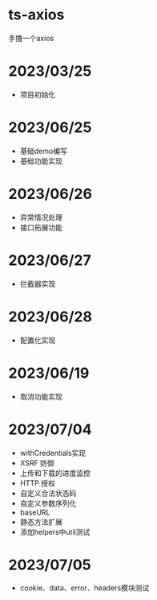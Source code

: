 # ts-axios

手撸一个axios

# 2023/03/25
* 项目初始化
# 2023/06/25
* 基础demo编写
* 基础功能实现
# 2023/06/26
* 异常情况处理
* 接口拓展功能
# 2023/06/27
* 拦截器实现
# 2023/06/28
* 配置化实现
# 2023/06/19
* 取消功能实现
# 2023/07/04
* withCredentials实现
* XSRF 防御
* 上传和下载的进度监控
* HTTP 授权
* 自定义合法状态码
* 自定义参数序列化
* baseURL
* 静态方法扩展
* 添加helpers中util测试
# 2023/07/05
* cookie、data、error、headers模块测试
